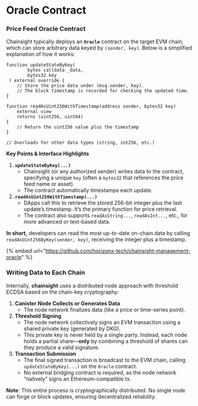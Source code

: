 # Oracle Contract

### Price Feed Oracle Contract

Chainsight typically deploys an **`Oracle`** contract on the target EVM chain, which can store arbitrary data keyed by `(sender, key)`. Below is a simplified explanation of how it works:

```solidity
function updateStateByKey(
        bytes calldata _data,
        bytes32 key
 ) external override {
    // Store the price data under (msg.sender, key).
    // The block timestamp is recorded for checking the updated time.
}

function readAsUint256WithTimestamp(address sender, bytes32 key)
    external view
    returns (uint256, uint64)
{
    // Return the uint256 value plus the timestamp
}

// Overloads for other data types (string, int256, etc.)
```

**Key Points & Interface Highlights**

1. **`updateStateByKey(...)`**
   * Chainsight (or any authorized sender) writes data to the contract, specifying a unique `key` (often a `bytes32` that references the price feed name or asset).
   * The contract automatically timestamps each update.
2. **`readAsUint256WithTimestamp(...)`**
   * DApps call this to retrieve the stored 256-bit integer plus the last update’s timestamp. It’s the primary function for price retrieval.
   * The contract also supports `readAsString...`, `readAsInt...`, etc., for more advanced or text-based data.

**In short,** developers can read the most up-to-date on-chain data by calling `readAsUint256ByKey(sender, key)`, receiving the integer plus a timestamp.

{% embed url="https://github.com/horizonx-tech/chainsight-management-oracle" %}

### Writing Data to Each Chain

Internally, **chainsight** uses a distributed node approach with threshold ECDSA based on the chain-key cryptography:

1. **Canister Node Collects or Generates Data**
   * The node network finalizes data (like a price or time-series point).
2. **Threshold Signing**
   * The node network collectively signs an EVM transaction using a shared private key (generated by DKG).
   * This private key is never held by a single party. Instead, each node holds a partial share—**only** by combining a threshold of shares can they produce a valid signature.
3. **Transaction Submission**
   * The final signed transaction is broadcast to the EVM chain, calling `updateStateByKey(...)` on the `Oracle` contract.
   * No external bridging contract is required, as the node network “natively” signs an Ethereum-compatible tx.

**Note**: This entire process is cryptographically distributed. No single node can forge or block updates, ensuring decentralized reliability.
